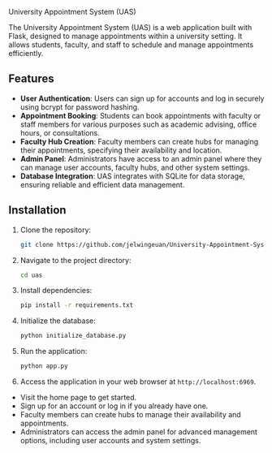 University Appointment System (UAS)

The University Appointment System (UAS) is a web application built with Flask, designed to manage appointments within a university setting. It allows students, faculty, and staff to schedule and manage appointments efficiently.

## Features

- **User Authentication**: Users can sign up for accounts and log in securely using bcrypt for password hashing.
- **Appointment Booking**: Students can book appointments with faculty or staff members for various purposes such as academic advising, office hours, or consultations.
- **Faculty Hub Creation**: Faculty members can create hubs for managing their appointments, specifying their availability and location.
- **Admin Panel**: Administrators have access to an admin panel where they can manage user accounts, faculty hubs, and other system settings.
- **Database Integration**: UAS integrates with SQLite for data storage, ensuring reliable and efficient data management.

## Installation

1. Clone the repository:

    ```bash
    git clone https://github.com/jelwingeuan/University-Appointment-System-UAS
    ```

2. Navigate to the project directory:

    ```bash
    cd uas
    ```

3. Install dependencies:

    ```bash
    pip install -r requirements.txt
    ```

4. Initialize the database:

    ```bash
    python initialize_database.py
    ```

5. Run the application:

    ```bash
    python app.py
    ```

6. Access the application in your web browser at `http://localhost:6969`.

- Visit the home page to get started.
- Sign up for an account or log in if you already have one.
- Faculty members can create hubs to manage their availability and appointments.
- Administrators can access the admin panel for advanced management options, including user accounts and system settings.
